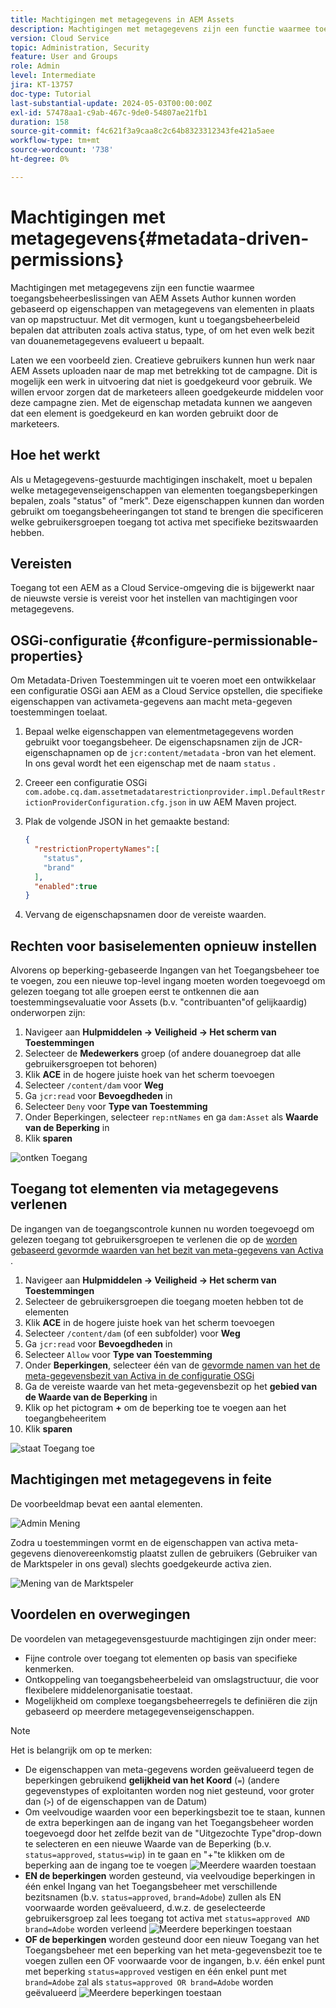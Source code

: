 ```yaml
---
title: Machtigingen met metagegevens in AEM Assets
description: Machtigingen met metagegevens zijn een functie waarmee toegang wordt beperkt op basis van de eigenschappen van metagegevens van elementen in plaats van de mapstructuur.
version: Cloud Service
topic: Administration, Security
feature: User and Groups
role: Admin
level: Intermediate
jira: KT-13757
doc-type: Tutorial
last-substantial-update: 2024-05-03T00:00:00Z
exl-id: 57478aa1-c9ab-467c-9de0-54807ae21fb1
duration: 158
source-git-commit: f4c621f3a9caa8c2c64b8323312343fe421a5aee
workflow-type: tm+mt
source-wordcount: '738'
ht-degree: 0%

---
```


# Machtigingen met metagegevens{#metadata-driven-permissions}

Machtigingen met metagegevens zijn een functie waarmee toegangsbeheerbeslissingen van AEM Assets Author kunnen worden gebaseerd op eigenschappen van metagegevens van elementen in plaats van op mapstructuur. Met dit vermogen, kunt u toegangsbeheerbeleid bepalen dat attributen zoals activa status, type, of om het even welk bezit van douanemetagegevens evalueert u bepaalt.

Laten we een voorbeeld zien. Creatieve gebruikers kunnen hun werk naar AEM Assets uploaden naar de map met betrekking tot de campagne. Dit is mogelijk een werk in uitvoering dat niet is goedgekeurd voor gebruik. We willen ervoor zorgen dat de marketeers alleen goedgekeurde middelen voor deze campagne zien. Met de eigenschap metadata kunnen we aangeven dat een element is goedgekeurd en kan worden gebruikt door de marketeers.

## Hoe het werkt

Als u Metagegevens-gestuurde machtigingen inschakelt, moet u bepalen welke metagegevenseigenschappen van elementen toegangsbeperkingen bepalen, zoals &quot;status&quot; of &quot;merk&quot;. Deze eigenschappen kunnen dan worden gebruikt om toegangsbeheeringangen tot stand te brengen die specificeren welke gebruikersgroepen toegang tot activa met specifieke bezitswaarden hebben.

## Vereisten

Toegang tot een AEM as a Cloud Service-omgeving die is bijgewerkt naar de nieuwste versie is vereist voor het instellen van machtigingen voor metagegevens.

## OSGi-configuratie {#configure-permissionable-properties}

Om Metadata-Driven Toestemmingen uit te voeren moet een ontwikkelaar een configuratie OSGi aan AEM as a Cloud Service opstellen, die specifieke eigenschappen van activameta-gegevens aan macht meta-gegeven toestemmingen toelaat.

1. Bepaal welke eigenschappen van elementmetagegevens worden gebruikt voor toegangsbeheer. De eigenschapsnamen zijn de JCR-eigenschapnamen op de `jcr:content/metadata` -bron van het element. In ons geval wordt het een eigenschap met de naam `status` .
1. Creeer een configuratie OSGi `com.adobe.cq.dam.assetmetadatarestrictionprovider.impl.DefaultRestrictionProviderConfiguration.cfg.json` in uw AEM Maven project.
1. Plak de volgende JSON in het gemaakte bestand:

   ```json
   {
     "restrictionPropertyNames":[
       "status",
       "brand"
     ],
     "enabled":true
   }
   ```

1. Vervang de eigenschapsnamen door de vereiste waarden.

## Rechten voor basiselementen opnieuw instellen

Alvorens op beperking-gebaseerde Ingangen van het Toegangsbeheer toe te voegen, zou een nieuwe top-level ingang moeten worden toegevoegd om gelezen toegang tot alle groepen eerst te ontkennen die aan toestemmingsevaluatie voor Assets (b.v. &quot;contribuanten&quot;of gelijkaardig) onderworpen zijn:

1. Navigeer aan __Hulpmiddelen → Veiligheid → Het scherm van Toestemmingen__
1. Selecteer de __Medewerkers__ groep (of andere douanegroep dat alle gebruikersgroepen tot behoren)
1. Klik __ACE__ in de hogere juiste hoek van het scherm toevoegen
1. Selecteer `/content/dam` voor __Weg__
1. Ga `jcr:read` voor __Bevoegdheden__ in
1. Selecteer `Deny` voor __Type van Toestemming__
1. Onder Beperkingen, selecteer `rep:ntNames` en ga `dam:Asset` als __Waarde van de Beperking__ in
1. Klik __sparen__

![ ontken Toegang ](./assets/metadata-driven-permissions/deny-access.png)

## Toegang tot elementen via metagegevens verlenen

De ingangen van de toegangscontrole kunnen nu worden toegevoegd om gelezen toegang tot gebruikersgroepen te verlenen die op de [ worden gebaseerd gevormde waarden van het bezit van meta-gegevens van Activa ](#configure-permissionable-properties).

1. Navigeer aan __Hulpmiddelen → Veiligheid → Het scherm van Toestemmingen__
1. Selecteer de gebruikersgroepen die toegang moeten hebben tot de elementen
1. Klik __ACE__ in de hogere juiste hoek van het scherm toevoegen
1. Selecteer `/content/dam` (of een subfolder) voor __Weg__
1. Ga `jcr:read` voor __Bevoegdheden__ in
1. Selecteer `Allow` voor __Type van Toestemming__
1. Onder __Beperkingen__, selecteer één van de [ gevormde namen van het de meta-gegevensbezit van Activa in de configuratie OSGi ](#configure-permissionable-properties)
1. Ga de vereiste waarde van het meta-gegevensbezit op het __gebied van de Waarde van de Beperking__ in
1. Klik op het pictogram __+__ om de beperking toe te voegen aan het toegangbeheeritem
1. Klik __sparen__

![ staat Toegang ](./assets/metadata-driven-permissions/allow-access.png) toe

## Machtigingen met metagegevens in feite

De voorbeeldmap bevat een aantal elementen.

![ Admin Mening ](./assets/metadata-driven-permissions/admin-view.png)

Zodra u toestemmingen vormt en de eigenschappen van activa meta-gegevens dienovereenkomstig plaatst zullen de gebruikers (Gebruiker van de Marktspeler in ons geval) slechts goedgekeurde activa zien.

![ Mening van de Marktspeler ](./assets/metadata-driven-permissions/marketeer-view.png)

## Voordelen en overwegingen

De voordelen van metagegevensgestuurde machtigingen zijn onder meer:

- Fijne controle over toegang tot elementen op basis van specifieke kenmerken.
- Ontkoppeling van toegangsbeheerbeleid van omslagstructuur, die voor flexibelere middelenorganisatie toestaat.
- Mogelijkheid om complexe toegangsbeheerregels te definiëren die zijn gebaseerd op meerdere metagegevenseigenschappen.

>[!NOTE]
>
> Het is belangrijk om op te merken:
> 
> - De eigenschappen van meta-gegevens worden geëvalueerd tegen de beperkingen gebruikend __gelijkheid van het Koord__ (`=`) (andere gegevenstypes of exploitanten worden nog niet gesteund, voor groter dan (`>`) of de eigenschappen van de Datum)
> - Om veelvoudige waarden voor een beperkingsbezit toe te staan, kunnen de extra beperkingen aan de ingang van het Toegangsbeheer worden toegevoegd door het zelfde bezit van de &quot;Uitgezochte Type&quot;drop-down te selecteren en een nieuwe Waarde van de Beperking (b.v. `status=approved`, `status=wip`) in te gaan en &quot;+&quot;te klikken om de beperking aan de ingang toe te voegen
> ![Meerdere waarden toestaan ](./assets/metadata-driven-permissions/allow-multiple-values.png)
> - __EN de beperkingen__ worden gesteund, via veelvoudige beperkingen in één enkel Ingang van het Toegangsbeheer met verschillende bezitsnamen (b.v. `status=approved`, `brand=Adobe`) zullen als EN voorwaarde worden geëvalueerd, d.w.z. de geselecteerde gebruikersgroep zal lees toegang tot activa met `status=approved AND brand=Adobe` worden verleend
> ![Meerdere beperkingen toestaan ](./assets/metadata-driven-permissions/allow-multiple-restrictions.png)
> - __OF de beperkingen__ worden gesteund door een nieuw Toegang van het Toegangsbeheer met een beperking van het meta-gegevensbezit toe te voegen zullen een OF voorwaarde voor de ingangen, b.v. één enkel punt met beperking `status=approved` vestigen en één enkel punt met `brand=Adobe` zal als `status=approved OR brand=Adobe` worden geëvalueerd
> ![Meerdere beperkingen toestaan ](./assets/metadata-driven-permissions/allow-multiple-aces.png)
